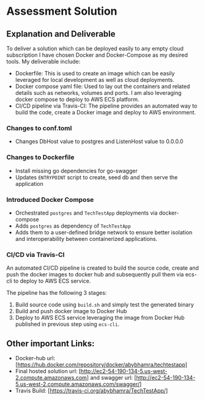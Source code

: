 # Assessment Solution

## Explanation and Deliverable

To deliver a solution which can be deployed easily to any empty cloud
subscription I have chosen Docker and Docker-Compose as my desired tools. My
deliverable include:

* Dockerfile: This is used to create an image which can be easily leveraged for
  local development as well as cloud deployments.
* Docker compose yaml file: Used to lay out the containers and related details
  such as networks, volumes and ports. I am also leveraging docker compose to
  deploy to AWS ECS platform. 
* CI/CD pipeline via Travis-CI: The pipeline provides an automated way to build
  the code, create a Docker image and deploy to AWS environment.

### Changes to conf.toml

* Changes DbHost value to postgres and ListenHost value to 0.0.0.0
  
### Changes to Dockerfile

* Install missing go dependencies for go-swagger
* Updates `ENTRYPOINT` script to create, seed db and then serve the application

### Introduced Docker Compose

* Orchestrated `postgres` and `TechTestApp` deployments via docker-compose
* Adds `postgres` as dependency of `TechTestApp`
* Adds them to a user-defined bridge network to ensure better isolation and
  interoperability between containerized applications.

### CI/CD via Travis-CI

An automated CI/CD pipeline is created to build the source code, create and
push the docker images to docker hub and subsequently pull them via ecs-cli to
deploy to AWS ECS service.

The pipeline has the following 3 stages:

1. Build source code using `build.sh` and simply test the generated binary
2. Build and push docker image to Docker Hub
3. Deploy to AWS ECS service leveraging the image from Docker Hub published in
   previous step using `ecs-cli`.

## Other important Links:

* Docker-hub url: [https://hub.docker.com/repository/docker/abybhamra/techtestapp]
* Final hosted solution url: [http://ec2-54-190-134-5.us-west-2.compute.amazonaws.com]
  and swagger url: [http://ec2-54-190-134-5.us-west-2.compute.amazonaws.com/swagger/]
* Travis Build: [https://travis-ci.org/abybhamra/TechTestApp/]

